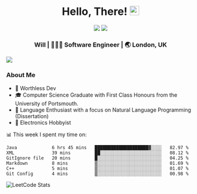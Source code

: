 <div align="center">
  <h1> Hello, There! <img src="https://media.giphy.com/media/hvRJCLFzcasrR4ia7z/giphy.gif" width="25px"></h1>
</div>

<p align="center">
    <a href="https://linkedin.com/in/willgreen98" alt="LinkedIn">
	    <img src="https://img.shields.io/badge/-LinkedIn-0e76a8?style=flat-square&logo=Linkedin&logoColor=white"/></a>
    <a href="https://twitter.com/Will_Green98" alt="Tweeter">
        <img src="https://img.shields.io/badge/-Twitter-00acee?style=flat-square&logo=Twitter&logoColor=white"/></a>
</p>

<div align="center">
	<h3> Will | 👨🏻‍💻 Software Engineer | 🌏 London, UK </h3>
</div>

![](https://visitor-badge.glitch.me/badge?page_id=willgreen98.visitor-badge)

### About Me

- 🥰 Worthless Dev
- 🎓 Computer Science Graduate with First Class Honours from the University of Portsmouth.
- 📖 Language Enthusiast with a focus on Natural Language Programming (Dissertation)
- 🤖 Electronics Hobbyist

📊 This week I spent my time on:
<!--START_SECTION:waka-->

```text
Java             6 hrs 45 mins   ████████████████████▓░░░░   82.97 %
XML              39 mins         ██░░░░░░░░░░░░░░░░░░░░░░░   08.12 %
GitIgnore file   20 mins         █░░░░░░░░░░░░░░░░░░░░░░░░   04.25 %
Markdown         8 mins          ▒░░░░░░░░░░░░░░░░░░░░░░░░   01.69 %
C++              5 mins          ▒░░░░░░░░░░░░░░░░░░░░░░░░   01.07 %
Git Config       4 mins          ▒░░░░░░░░░░░░░░░░░░░░░░░░   00.98 %
```

<!--END_SECTION:waka-->

![LeetCode Stats](https://leetcard.jacoblin.cool/WillGreen98?theme=unicorn&font=JetBrains%20Mono&ext=activity)
